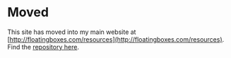 # Moved

This site has moved into my main website at [http://floatingboxes.com/resources](http://floatingboxes.com/resources). Find the [repository here](https://github.com/floatingboxes/fb).
